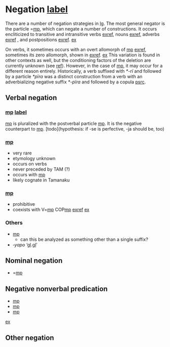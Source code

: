 # Negation [label](negation)
There are a number of negation strategies in [lg](yab).
The most general negator is the particle =[mp](jra-neg), which can negate a number of constructions.
It occurs encliticized to transitive and intransitive verbs [exref](jra?suffix=a-b), nouns [exref](ctovarmafl-36), adverbs [exref](convestsjm-35) , and postpositions [exref](convhistfamsjm-244).
[ex](histyarirdi-124,convfemgrme-183,ctovarmafl-36,convestsjm-35,convhistfamsjm-244?example_id=jra)

On verbs, it sometimes occurs with an overt allomorph of [mp](riipfv) [exref](convfemgrme-183), sometimes its zero allomorph, shown in [exref](convrisamaj-24).
[ex](convrisamaj-24)
This variation is found in other contexts as well, but the conditioning factors of the deletion are currently unknown (see [ref](sec:riipfv)).
However, in the case of [mp](jra-neg), it may occur for a different reason entirely.
Historically, a verb suffixed with *\*-rï* and followed by a particle *\*pïra* was a distinct construction from a verb with an adverbializing negative suffix *\*-pïra* and followed by a copula [psrc](gildea2016negation,caceres2016negation).

## Verbal negation

### [mp](janeg?nt) [label](sec:janeg)
[mp](janeg) is pluralized with the postverbal particle [mp](kontomopl).
It is the negative counterpart to [mp](sepst). [todo](hypothesis: if -se is perfective, -ja should be, too)

### [mp](jnarineg?nt)
* very rare
* etymology unknown
* occurs on verbs
* never preceded by TAM (?)
* occurs with [mp](podes)
* likely cognate in Tamanaku

### [mp](jramaproh?nt)
* prohibitive
* coexists with V=[mp](jra-neg) COP[mp](keimp) [exref](histyarirdi-894)
[ex](histyarirdi-894)


### Others
* [mp](kempinire)
    * can this be analyzed as something other than a single suffix?
* *‑yapo* ‘[gl](neg).[gl](purp)’

## Nominal negation
* =[mp](jra-neg) 

## Negative nonverbal predication
* [mp](pinire-neg)
* [mp](pirare-neg-exist)
* [mp](pini-neg)

[ex](ctorat-19)

## Other negation
